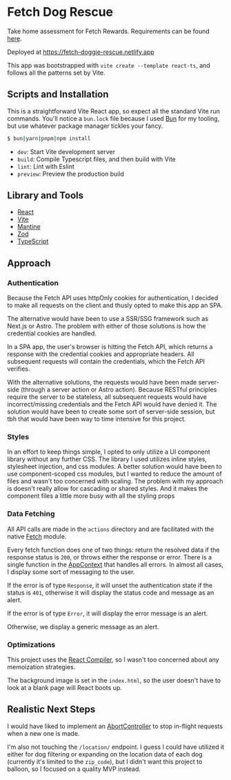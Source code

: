 # Fetch Dog Rescue

Take home assessment for Fetch Rewards. Requirements can be found [here](https://frontend-take-home.fetch.com/).

Deployed at <https://fetch-doggie-rescue.netlify.app>

This app was bootstrapped with `vite create --template react-ts`, and follows all the patterns set by Vite.

## Scripts and Installation

This is a straightforward Vite React app, so expect all the standard Vite run commands. You'll notice a `bun.lock` file because I used [Bun](https://bun.sh/) for my tooling, but use whatever package manager tickles your fancy.

```bash
$ bun|yarn|pnpm|npm install
```

- `dev`: Start Vite development server
- `build`: Compile Typescript files, and then build with Vite
- `lint`: Lint with Eslint
- `preview`: Preview the production build

## Library and Tools

- [React](https://react.dev/)
- [Vite](https://vite.dev/guide/)
- [Mantine](https://mantine.dev/)
- [Zod](https://zod.dev/)
- [TypeScript](https://www.typescriptlang.org/)

## Approach

### Authentication

Because the Fetch API uses httpOnly cookies for authentication, I decided to make all requests on the client and thusly opted to make this app an SPA.

The alternative would have been to use a SSR/SSG framework such as Next.js or Astro. The problem with either of those solutions is how the credential cookies are handled.

In a SPA app, the user's browser is hitting the Fetch API, which returns a response with the credential cookies and appropriate headers. All subsequent requests will contain the credentials, which the Fetch API verifies.

With the alternative solutions, the requests would have been made server-side (through a server action or Astro action). Because RESTful principles require the server to be stateless, all subsequent requests would have incorrect/missing credentials and the Fetch API would have denied it. The solution would have been to create some sort of server-side session, but tbh that would have been way to time intensive for this project.

### Styles

In an effort to keep things simple, I opted to only utilize a UI component library without any further CSS. The library I used utilizes inline styles, stylesheet injection, and css modules. A better solution would have been to use component-scoped css modules, but I wanted to reduce the amount of files and wasn't too concerned with scaling. The problem with my approach is doesn't really allow for cascading or shared styles. And it makes the component files a little more busy with all the styling props

### Data Fetching

All API calls are made in the `actions` directory and are facilitated with the native [Fetch](https://developer.mozilla.org/en-US/docs/Web/API/Fetch_API) module.

Every fetch function does one of two things: return the resolved data if the response status is `200`, or throws either the response or error. There is a single function in the [AppContext](./src/context/AppProvider.tsx) that handles all errors. In almost all cases, I display some sort of messaging to the user.

If the error is of type `Response`, it will unset the authentication state if the status is `401`, otherwise it will display the status code and message as an alert.

If the error is of type `Error`, it will display the error message is an alert.

Otherwise, we display a generic message as an alert.

### Optimizations

This project uses the [React Compiler](https://react.dev/learn/react-compiler), so I wasn't too concerned about any memoization strategies.

The background image is set in the `index.html`, so the user doesn't have to look at a blank page will React boots up.

## Realistic Next Steps

I would have liked to implement an [AbortController](https://developer.mozilla.org/en-US/docs/Web/API/AbortController) to stop in-flight requests when a new one is made.

I'm also not touching the `/location/` endpoint. I guess I could have utilized it either for dog filtering or expanding on the location data of each dog (currently it's limited to the `zip_code`), but I didn't want this project to balloon, so I focused on a quality MVP instead.
